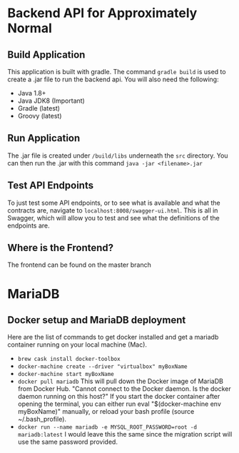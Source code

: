 # Backend API for Approximately Normal

## Build Application
This application is built with gradle. The command `gradle build` is used to create a .jar file to run the backend api.
You will also need the following:
* Java 1.8+ 
* Java JDK8 (Important)
* Gradle (latest)
* Groovy (latest)

## Run Application
The .jar file is created under `/build/libs` underneath the `src` directory. You can then run the .jar with this command
`java -jar <filename>.jar`

## Test API Endpoints
To just test some API endpoints, or to see what is available and what the contracts are, navigate to `localhost:8008/swagger-ui.html`. This is all in Swagger, which will allow you to test and see what the definitions of the endpoints are. 

## Where is the Frontend?
The frontend can be found on the master branch

# MariaDB

## Docker setup and MariaDB deployment

Here are the list of commands to get docker installed and get a mariadb container running on your local machine (Mac). 
* `brew cask install docker-toolbox`
* `docker-machine create --driver "virtualbox" myBoxName`
* `docker-machine start myBoxName`
* `docker pull mariadb` This will pull down the Docker image of MariaDB from Docker Hub. "Cannot connect to the Docker daemon. Is the docker daemon running on this host?"
If you start the docker container after opening the terminal, you can either run eval "$(docker-machine env myBoxName)" manually, or reload your bash profile (source ~/.bash_profile).
* `docker run --name mariadb -e MYSQL_ROOT_PASSWORD=root -d mariadb:latest` I would leave this the same since the migration script will use the same password provided.

